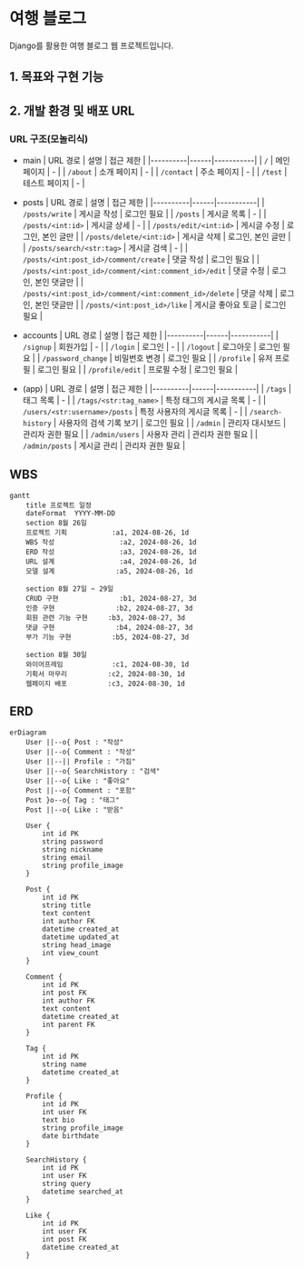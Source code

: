 # 여행 블로그
Django를 활용한 여행 블로그 웹 프로젝트입니다.

## 1. 목표와 구현 기능

## 2. 개발 환경 및 배포 URL
### URL 구조(모놀리식)
- main
| URL 경로 | 설명 | 접근 제한 |
|----------|------|-----------|
| `/` | 메인 페이지 | - |
| `/about` | 소개 페이지 | - |
| `/contact` | 주소 페이지 | - |
| `/test` | 테스트 페이지 | - |

- posts
| URL 경로 | 설명 | 접근 제한 |
|----------|------|-----------|
| `/posts/write` | 게시글 작성 | 로그인 필요 |
| `/posts` | 게시글 목록 | - |
| `/posts/<int:id>` | 게시글 상세 | - |
| `/posts/edit/<int:id>` | 게시글 수정 | 로그인, 본인 글만 |
| `/posts/delete/<int:id>` | 게시글 삭제 | 로그인, 본인 글만 |
| `/posts/search/<str:tag>` | 게시글 검색 | - |
| `/posts/<int:post_id>/comment/create` | 댓글 작성 | 로그인 필요 |
| `/posts/<int:post_id>/comment/<int:comment_id>/edit` | 댓글 수정 | 로그인, 본인 댓글만 |
| `/posts/<int:post_id>/comment/<int:comment_id>/delete` | 댓글 삭제 | 로그인, 본인 댓글만 |
| `/posts/<int:post_id>/like` | 게시글 좋아요 토글 | 로그인 필요 |

- accounts
| URL 경로 | 설명 | 접근 제한 |
|----------|------|-----------|
| `/signup` | 회원가입 | - |
| `/login` | 로그인 | - |
| `/logout` | 로그아웃 | 로그인 필요 |
| `/password_change` | 비밀번호 변경 | 로그인 필요 |
| `/profile` | 유저 프로필 | 로그인 필요 |
| `/profile/edit` | 프로필 수정 | 로그인 필요 |

- (app)
| URL 경로 | 설명 | 접근 제한 |
|----------|------|-----------|
| `/tags` | 태그 목록 | - |
| `/tags/<str:tag_name>` | 특정 태그의 게시글 목록 | - |
| `/users/<str:username>/posts` | 특정 사용자의 게시글 목록 | - |
| `/search-history` | 사용자의 검색 기록 보기 | 로그인 필요 |
| `/admin` | 관리자 대시보드 | 관리자 권한 필요 |
| `/admin/users` | 사용자 관리 | 관리자 권한 필요 |
| `/admin/posts` | 게시글 관리 | 관리자 권한 필요 |

## WBS
```mermaid
gantt
    title 프로젝트 일정
    dateFormat  YYYY-MM-DD
    section 8월 26일
    프로젝트 기획           :a1, 2024-08-26, 1d
    WBS 작성                :a2, 2024-08-26, 1d
    ERD 작성                :a3, 2024-08-26, 1d
    URL 설계                :a4, 2024-08-26, 1d
    모델 설계               :a5, 2024-08-26, 1d

    section 8월 27일 ~ 29일
    CRUD 구현               :b1, 2024-08-27, 3d
    인증 구현               :b2, 2024-08-27, 3d
    회원 관련 기능 구현     :b3, 2024-08-27, 3d
    댓글 구현               :b4, 2024-08-27, 3d
    부가 기능 구현          :b5, 2024-08-27, 3d

    section 8월 30일
    와이어프레임            :c1, 2024-08-30, 1d
    기획서 마무리          :c2, 2024-08-30, 1d
    웹페이지 배포          :c3, 2024-08-30, 1d
```

## ERD
```mermaid
erDiagram
    User ||--o{ Post : "작성"
    User ||--o{ Comment : "작성"
    User ||--|| Profile : "가짐"
    User ||--o{ SearchHistory : "검색"
    User ||--o{ Like : "좋아요"
    Post ||--o{ Comment : "포함"
    Post }o--o{ Tag : "태그"
    Post ||--o{ Like : "받음"
    
    User {
        int id PK
        string password
        string nickname
        string email
        string profile_image
    }
    
    Post {
        int id PK
        string title
        text content
        int author FK
        datetime created_at
        datetime updated_at
        string head_image
        int view_count
    }
    
    Comment {
        int id PK
        int post FK
        int author FK
        text content
        datetime created_at
        int parent FK
    }
    
    Tag {
        int id PK
        string name
        datetime created_at
    }
    
    Profile {
        int id PK
        int user FK
        text bio
        string profile_image
        date birthdate
    }
    
    SearchHistory {
        int id PK
        int user FK
        string query
        datetime searched_at
    }
    
    Like {
        int id PK
        int user FK
        int post FK
        datetime created_at
    }
```

